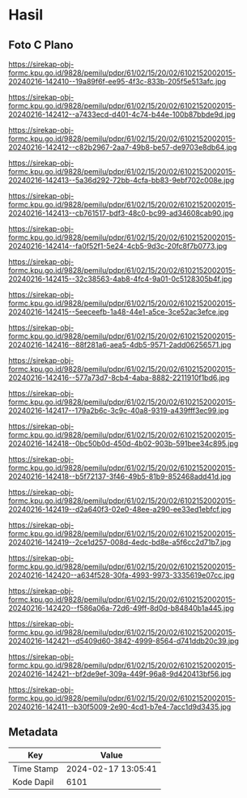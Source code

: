 # Hasil

## Foto C Plano

https://sirekap-obj-formc.kpu.go.id/9828/pemilu/pdpr/61/02/15/20/02/6102152002015-20240216-142410--19a89f6f-ee95-4f3c-833b-205f5e513afc.jpg

https://sirekap-obj-formc.kpu.go.id/9828/pemilu/pdpr/61/02/15/20/02/6102152002015-20240216-142412--a7433ecd-d401-4c74-b44e-100b87bbde9d.jpg

https://sirekap-obj-formc.kpu.go.id/9828/pemilu/pdpr/61/02/15/20/02/6102152002015-20240216-142412--c82b2967-2aa7-49b8-be57-de9703e8db64.jpg

https://sirekap-obj-formc.kpu.go.id/9828/pemilu/pdpr/61/02/15/20/02/6102152002015-20240216-142413--5a36d292-72bb-4cfa-bb83-9ebf702c008e.jpg

https://sirekap-obj-formc.kpu.go.id/9828/pemilu/pdpr/61/02/15/20/02/6102152002015-20240216-142413--cb761517-bdf3-48c0-bc99-ad34608cab90.jpg

https://sirekap-obj-formc.kpu.go.id/9828/pemilu/pdpr/61/02/15/20/02/6102152002015-20240216-142414--fa0f52f1-5e24-4cb5-9d3c-20fc8f7b0773.jpg

https://sirekap-obj-formc.kpu.go.id/9828/pemilu/pdpr/61/02/15/20/02/6102152002015-20240216-142415--32c38563-4ab8-4fc4-9a01-0c5128305b4f.jpg

https://sirekap-obj-formc.kpu.go.id/9828/pemilu/pdpr/61/02/15/20/02/6102152002015-20240216-142415--5eeceefb-1a48-44e1-a5ce-3ce52ac3efce.jpg

https://sirekap-obj-formc.kpu.go.id/9828/pemilu/pdpr/61/02/15/20/02/6102152002015-20240216-142416--88f281a6-aea5-4db5-9571-2add06256571.jpg

https://sirekap-obj-formc.kpu.go.id/9828/pemilu/pdpr/61/02/15/20/02/6102152002015-20240216-142416--577a73d7-8cb4-4aba-8882-2211910f1bd6.jpg

https://sirekap-obj-formc.kpu.go.id/9828/pemilu/pdpr/61/02/15/20/02/6102152002015-20240216-142417--179a2b6c-3c9c-40a8-9319-a439fff3ec99.jpg

https://sirekap-obj-formc.kpu.go.id/9828/pemilu/pdpr/61/02/15/20/02/6102152002015-20240216-142418--0bc50b0d-450d-4b02-903b-591bee34c895.jpg

https://sirekap-obj-formc.kpu.go.id/9828/pemilu/pdpr/61/02/15/20/02/6102152002015-20240216-142418--b5f72137-3f46-49b5-81b9-852468add41d.jpg

https://sirekap-obj-formc.kpu.go.id/9828/pemilu/pdpr/61/02/15/20/02/6102152002015-20240216-142419--d2a640f3-02e0-48ee-a290-ee33ed1ebfcf.jpg

https://sirekap-obj-formc.kpu.go.id/9828/pemilu/pdpr/61/02/15/20/02/6102152002015-20240216-142419--2ce1d257-008d-4edc-bd8e-a5f6cc2d71b7.jpg

https://sirekap-obj-formc.kpu.go.id/9828/pemilu/pdpr/61/02/15/20/02/6102152002015-20240216-142420--a634f528-30fa-4993-9973-3335619e07cc.jpg

https://sirekap-obj-formc.kpu.go.id/9828/pemilu/pdpr/61/02/15/20/02/6102152002015-20240216-142420--f586a06a-72d6-49ff-8d0d-b84840b1a445.jpg

https://sirekap-obj-formc.kpu.go.id/9828/pemilu/pdpr/61/02/15/20/02/6102152002015-20240216-142421--d5409d60-3842-4999-8564-d741ddb20c39.jpg

https://sirekap-obj-formc.kpu.go.id/9828/pemilu/pdpr/61/02/15/20/02/6102152002015-20240216-142421--bf2de9ef-309a-449f-96a8-9d420413bf56.jpg

https://sirekap-obj-formc.kpu.go.id/9828/pemilu/pdpr/61/02/15/20/02/6102152002015-20240216-142411--b30f5009-2e90-4cd1-b7e4-7acc1d9d3435.jpg


## Metadata

| Key        | Value               |
| ---------- | ------------------- |
| Time Stamp | 2024-02-17 13:05:41 |
| Kode Dapil | 6101                |



